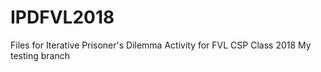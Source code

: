 # IPDFVL2018

Files for Iterative Prisoner's Dilemma Activity for FVL CSP Class 2018
My testing branch